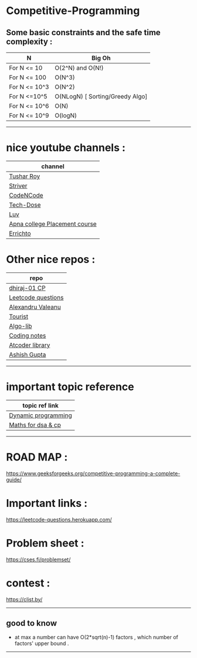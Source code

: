 # Competitive-Programming
Some basic constraints and the safe time complexity :
---
| N | Big Oh |
|-----|------|
|For N <= 10 | O(2^N) and O(N!)|
|For N <= 100 | O(N^3) |
|For N <= 10^3 | O(N^2) |
|For N <=10^5 | O(NLogN) [ Sorting/Greedy Algo] |
|For N <= 10^6 | O(N) |
|For N <= 10^9 | O(logN) |

---
# nice youtube channels : 
|channel|
|-------|
|[Tushar Roy](https://www.youtube.com/channel/UCZLJf_R2sWyUtXSKiKlyvAw)|
|[Striver](https://www.youtube.com/channel/UCJskGeByzRRSvmOyZOz61ig)|
|[CodeNCode](https://www.youtube.com/channel/UC0zvY3yIBQTrSutsV-4yscQ)|
|[Tech-Dose](https://www.youtube.com/channel/UCnxhETjJtTPs37hOZ7vQ88g)|
|[Luv](https://www.youtube.com/channel/UCDzhFuVYou1D8w1ABZo3b9A)|
|[Apna college Placement course](https://www.youtube.com/playlist?list=PLfqMhTWNBTe0b2nM6JHVCnAkhQRGiZMSJ)|
|[Errichto](https://www.youtube.com/channel/UCBr_Fu6q9iHYQCh13jmpbrg)|


# Other nice repos : 
| repo |
|------|
|[dhiraj-01 CP](https://github.com/dhiraj-01/CP)|
|[Leetcode questions](https://github.com/fterh/leetcode-curation-topical)|
|[Alexandru Valeanu](https://github.com/AlexandruValeanu/Competitive-Programming)|
|[Tourist](https://github.com/the-tourist/algo)|
|[Algo-lib](https://github.com/saketh-are/algo-lib)|
|[Coding notes](https://github.com/ankitpriyarup/Coding_Notes)|
|[Atcoder library](https://github.com/atcoder/ac-library)|
|[Ashish Gupta](https://github.com/Ashishgup1/Competitive-Coding)|

---

# important topic reference 

|topic ref link|
|--------------|
|[Dynamic programming](https://youtu.be/oBt53YbR9Kk)|
|[Maths for dsa & cp](https://www.youtube.com/watch?v=tDM6lT-qjys)|

---
# ROAD MAP : 
https://www.geeksforgeeks.org/competitive-programming-a-complete-guide/

# Important links : 
https://leetcode-questions.herokuapp.com/

# Problem sheet : 
https://cses.fi/problemset/

# contest : 
https://clist.by/

---
## good to know
- at max a number can have O(2*sqrt(n)-1) factors , which number of factors' upper bound .
---

